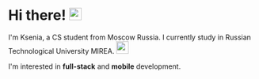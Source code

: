 <h1> Hi there! <img src="https://emojis.slackmojis.com/emojis/images/1694397848/68787/adventuretime.png?1694397848" width="25"/> </h1>
I'm Ksenia, a CS student from Moscow Russia. I currently study in Russian Technological University MIREA. <img src="https://emojis.slackmojis.com/emojis/images/1660415438/60807/zzz.gif?1660415438" width="25"/>

I'm interested in **full-stack** and **mobile** development.
